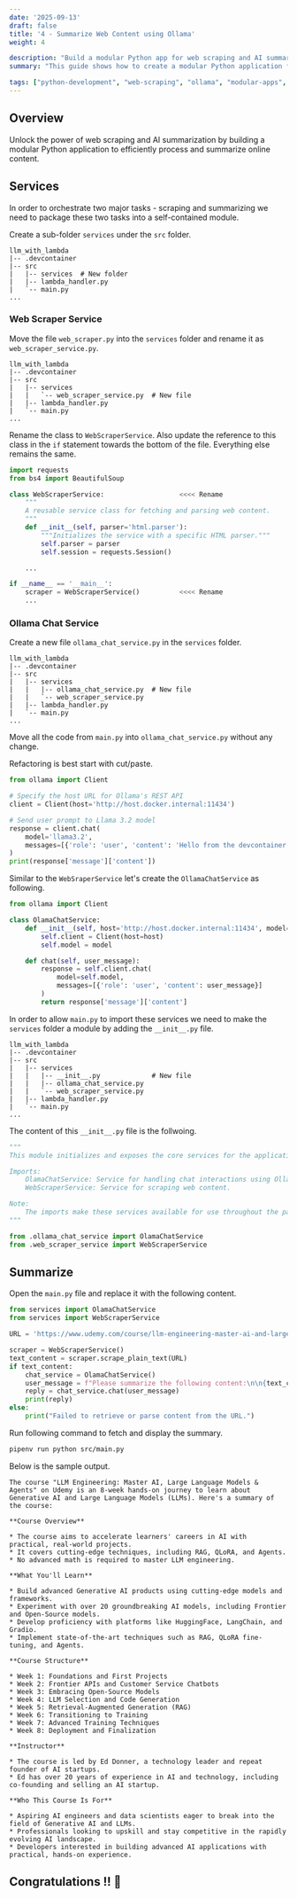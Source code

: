 ```yaml
---
date: '2025-09-13'
draft: false
title: '4 - Summarize Web Content using Ollama'
weight: 4

description: "Build a modular Python app for web scraping and AI summarization with BeautifulSoup and Ollama."
summary: "This guide shows how to create a modular Python application for web scraping and AI summarization using BeautifulSoup and Ollama. It covers organizing scraper and chat services into a reusable module, integrating them in a main script, and generating summaries from online content."

tags: ["python-development", "web-scraping", "ollama", "modular-apps", "ai-integration"]
---
```


## Overview

Unlock the power of web scraping and AI summarization by building a modular Python application to efficiently process and summarize online content.

## Services

In order to orchestrate two major tasks - scraping and summarizing we need to package these two tasks into a self-contained module.

Create a sub-folder `services` under the `src` folder.

```
llm_with_lambda
|-- .devcontainer
|-- src
|   |-- services  # New folder
|   |-- lambda_handler.py
|   `-- main.py
...
```

### Web Scraper Service

Move the file `web_scraper.py` into the `services` folder and rename it as `web_scraper_service.py`.

```
llm_with_lambda
|-- .devcontainer
|-- src
|   |-- services
|   |   `-- web_scraper_service.py  # New file
|   |-- lambda_handler.py
|   `-- main.py
...
```

Rename the class to `WebScraperService`. Also update the reference to this class in the `if` statement towards the bottom of the file. Everything else remains the same.

```python
import requests
from bs4 import BeautifulSoup

class WebScraperService:                   <<<< Rename
    """
    A reusable service class for fetching and parsing web content.
    """
    def __init__(self, parser='html.parser'):
        """Initializes the service with a specific HTML parser."""
        self.parser = parser
        self.session = requests.Session()

    ...

if __name__ == '__main__':
    scraper = WebScraperService()          <<<< Rename
    ...
```

### Ollama Chat Service

Create a new file `ollama_chat_service.py` in the `services` folder.

```
llm_with_lambda
|-- .devcontainer
|-- src
|   |-- services
|   |   |-- ollama_chat_service.py  # New file
|   |   `-- web_scraper_service.py
|   |-- lambda_handler.py
|   `-- main.py
...
```

Move all the code from `main.py` into `ollama_chat_service.py` without any change.

Refactoring is best start with cut/paste.

```python
from ollama import Client

# Specify the host URL for Ollama's REST API
client = Client(host='http://host.docker.internal:11434')

# Send user prompt to Llama 3.2 model
response = client.chat(
    model='llama3.2',
    messages=[{'role': 'user', 'content': 'Hello from the devcontainer with Pipenv!'}]
)
print(response['message']['content'])
```

Similar to the `WebSraperService` let's create the `OllamaChatService` as following.

```python
from ollama import Client

class OlamaChatService:
    def __init__(self, host='http://host.docker.internal:11434', model='llama3.2'):
        self.client = Client(host=host)
        self.model = model

    def chat(self, user_message):
        response = self.client.chat(
            model=self.model,
            messages=[{'role': 'user', 'content': user_message}]
        )
        return response['message']['content']
```

In order to allow `main.py` to import these services we need to make the `services` folder a module by adding the `__init__.py` file.

```
llm_with_lambda
|-- .devcontainer
|-- src
|   |-- services
|   |   |-- __init__.py             # New file
|   |   |-- ollama_chat_service.py
|   |   `-- web_scraper_service.py
|   |-- lambda_handler.py
|   `-- main.py
...
```

The content of this `__init__.py` file is the follwoing.

```python
"""
This module initializes and exposes the core services for the application.

Imports:
    OlamaChatService: Service for handling chat interactions using Ollama.
    WebScraperService: Service for scraping web content.

Note:
    The imports make these services available for use throughout the package.
"""

from .ollama_chat_service import OlamaChatService
from .web_scraper_service import WebScraperService
```

## Summarize

Open the `main.py` file and replace it with the following content.

```python
from services import OlamaChatService
from services import WebScraperService

URL = 'https://www.udemy.com/course/llm-engineering-master-ai-and-large-language-models'

scraper = WebScraperService()
text_content = scraper.scrape_plain_text(URL)
if text_content:
    chat_service = OlamaChatService()
    user_message = f"Please summarize the following content:\n\n{text_content}"
    reply = chat_service.chat(user_message)
    print(reply)
else:
    print("Failed to retrieve or parse content from the URL.")
```

Run following command to fetch and display the summary.

```bash
pipenv run python src/main.py
```

Below is the sample output.

```
The course "LLM Engineering: Master AI, Large Language Models & Agents" on Udemy is an 8-week hands-on journey to learn about Generative AI and Large Language Models (LLMs). Here's a summary of the course:

**Course Overview**

* The course aims to accelerate learners' careers in AI with practical, real-world projects.
* It covers cutting-edge techniques, including RAG, QLoRA, and Agents.
* No advanced math is required to master LLM engineering.

**What You'll Learn**

* Build advanced Generative AI products using cutting-edge models and frameworks.
* Experiment with over 20 groundbreaking AI models, including Frontier and Open-Source models.
* Develop proficiency with platforms like HuggingFace, LangChain, and Gradio.
* Implement state-of-the-art techniques such as RAG, QLoRA fine-tuning, and Agents.

**Course Structure**

* Week 1: Foundations and First Projects
* Week 2: Frontier APIs and Customer Service Chatbots
* Week 3: Embracing Open-Source Models
* Week 4: LLM Selection and Code Generation
* Week 5: Retrieval-Augmented Generation (RAG)
* Week 6: Transitioning to Training
* Week 7: Advanced Training Techniques
* Week 8: Deployment and Finalization

**Instructor**

* The course is led by Ed Donner, a technology leader and repeat founder of AI startups.
* Ed has over 20 years of experience in AI and technology, including co-founding and selling an AI startup.

**Who This Course Is For**

* Aspiring AI engineers and data scientists eager to break into the field of Generative AI and LLMs.
* Professionals looking to upskill and stay competitive in the rapidly evolving AI landscape.
* Developers interested in building advanced AI applications with practical, hands-on experience.
```

## Congratulations !! :tada:
